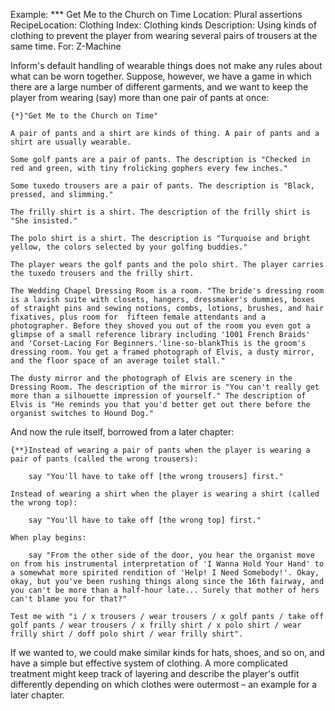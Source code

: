 Example: *** Get Me to the Church on Time
Location: Plural assertions
RecipeLocation: Clothing
Index: Clothing kinds
Description: Using kinds of clothing to prevent the player from wearing several pairs of trousers at the same time.
For: Z-Machine

  
Inform's default handling of wearable things does not make any rules about what can be worn together. Suppose, however, we have a game in which there are a large number of different garments, and we want to keep the player from wearing (say) more than one pair of pants at once:

  

``` inform7
{*}"Get Me to the Church on Time"

A pair of pants and a shirt are kinds of thing. A pair of pants and a shirt are usually wearable.

Some golf pants are a pair of pants. The description is "Checked in red and green, with tiny frolicking gophers every few inches."

Some tuxedo trousers are a pair of pants. The description is "Black, pressed, and slimming."

The frilly shirt is a shirt. The description of the frilly shirt is "She insisted."

The polo shirt is a shirt. The description is "Turquoise and bright yellow, the colors selected by your golfing buddies."

The player wears the golf pants and the polo shirt. The player carries the tuxedo trousers and the frilly shirt.

The Wedding Chapel Dressing Room is a room. "The bride's dressing room is a lavish suite with closets, hangers, dressmaker's dummies, boxes of straight pins and sewing notions, combs, lotions, brushes, and hair fixatives, plus room for  fifteen female attendants and a photographer. Before they shoved you out of the room you even got a glimpse of a small reference library including '1001 French Braids' and 'Corset-Lacing For Beginners.'line-so-blankThis is the groom's dressing room. You get a framed photograph of Elvis, a dusty mirror, and the floor space of an average toilet stall."

The dusty mirror and the photograph of Elvis are scenery in the Dressing Room. The description of the mirror is "You can't really get more than a silhouette impression of yourself." The description of Elvis is "He reminds you that you'd better get out there before the organist switches to Hound Dog."
```

  
And now the rule itself, borrowed from a later chapter:

  

``` inform7
{**}Instead of wearing a pair of pants when the player is wearing a pair of pants (called the wrong trousers):

	say "You'll have to take off [the wrong trousers] first."

Instead of wearing a shirt when the player is wearing a shirt (called the wrong top):

	say "You'll have to take off [the wrong top] first."

When play begins:

	say "From the other side of the door, you hear the organist move on from his instrumental interpretation of 'I Wanna Hold Your Hand' to a somewhat more spirited rendition of 'Help! I Need Somebody!'. Okay, okay, but you've been rushing things along since the 16th fairway, and you can't be more than a half-hour late... Surely that mother of hers can't blame you for that?"

Test me with "i / x trousers / wear trousers / x golf pants / take off golf pants / wear trousers / x frilly shirt / x polo shirt / wear frilly shirt / doff polo shirt / wear frilly shirt".
```

  
If we wanted to, we could make similar kinds for hats, shoes, and so on, and have a simple but effective system of clothing. A more complicated treatment might keep track of layering and describe the player's outfit differently depending on which clothes were outermost – an example for a later chapter.

